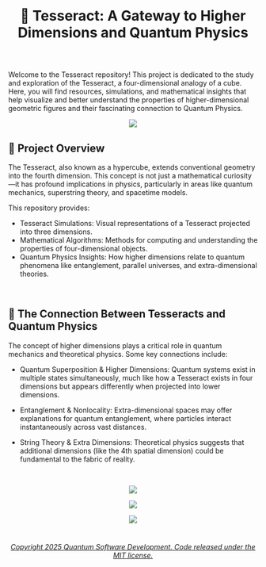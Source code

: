 <br>

# <p align="center">  🧊 Tesseract: A Gateway to Higher Dimensions and Quantum Physics

 <br>
 
Welcome to the Tesseract repository! This project is dedicated to the study and exploration of the Tesseract, a four-dimensional analogy of a cube. Here, you will find resources, simulations, and mathematical insights that help visualize and better understand the properties of higher-dimensional geometric figures and their fascinating connection to Quantum Physics.

<p align="center"> 
 <img src="https://user-images.githubusercontent.com/113218619/235282961-b85e69fe-6d0f-4b7e-aeb0-bc7171fa3eb8.gif" />
 

 <br>

## 🌌 Project Overview

The Tesseract, also known as a hypercube, extends conventional geometry into the fourth dimension. This concept is not just a mathematical curiosity—it has profound implications in physics, particularly in areas like quantum mechanics, superstring theory, and spacetime models.

This repository provides:

- Tesseract Simulations: Visual representations of a Tesseract projected into three dimensions.
- Mathematical Algorithms: Methods for computing and understanding the properties of four-dimensional objects.
- Quantum Physics Insights: How higher dimensions relate to quantum phenomena like entanglement, parallel universes, and extra-dimensional theories.


<br>

## 🔬 The Connection Between Tesseracts and Quantum Physics

The concept of higher dimensions plays a critical role in quantum mechanics and theoretical physics. Some key connections include:

- Quantum Superposition & Higher Dimensions: Quantum systems exist in multiple states simultaneously, much like how a Tesseract exists in four dimensions but appears differently when projected into lower dimensions.
  
- Entanglement & Nonlocality: Extra-dimensional spaces may offer explanations for quantum entanglement, where particles interact instantaneously across vast distances.
  
- String Theory & Extra Dimensions: Theoretical physics suggests that additional dimensions (like the 4th spatial dimension) could be fundamental to the fabric of reality.



<br>

<p align="center"> 
 <img src="https://user-images.githubusercontent.com/113218619/235283209-286d481d-47f5-47e3-be81-c3ddab0cd93a.png"  />

<p align="center"> 
 <img src="https://user-images.githubusercontent.com/113218619/235283420-3c655c06-0ec5-4792-ba85-b566d3af706f.png" />

<p align="center"> 
<img src="https://user-images.githubusercontent.com/113218619/235283271-e9452b16-c298-4f3d-aa26-2a11fd0a9811.png" />
   


<br>
















 #

 ###### <p align="center"> [Copyright 2025 Quantum Software Development. Code released under the MIT license.](https://github.com/Quantum-Software-Development/Tesseract/blob/6b429d3539b048ee43670235c5b97fe918efda89/LICENSE)


 




